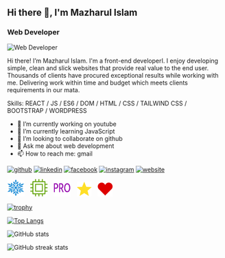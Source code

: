 ## Hi there 👋, I'm Mazharul Islam
### Web Developer
![Web Developer](https://media.licdn.com/dms/image/D5616AQFYFzRPKOnoig/profile-displaybackgroundimage-shrink_350_1400/0/1692986478834?e=1698278400&v=beta&t=iEJnwNkq4modXj-wg9uPydwf36Ks3bZJU9ZlhQoM98A)

Hi there! I’m Mazharul Islam. I'm a front-end developerI. I enjoy developing simple, clean and slick websites that provide real value to the end user. Thousands of clients have procured exceptional results while working with me. Delivering work within time and budget which meets clients requirements in our mata.

Skills:   REACT / JS / ES6  / DOM /   HTML / CSS / TAILWIND CSS / BOOTSTRAP / WORDPRESS

- 🔭 I’m currently working on youtube 
- 🌱 I’m currently learning JavaScript 
- 👯 I’m looking to collaborate on github 
- 💬 Ask me about web development 
- 📫 How to reach me: gmail 


[<img src='https://cdn.jsdelivr.net/npm/simple-icons@3.0.1/icons/github.svg' alt='github' height='40'>](https://github.com/mazharulislam-12)  [<img src='https://cdn.jsdelivr.net/npm/simple-icons@3.0.1/icons/linkedin.svg' alt='linkedin' height='40'>](https://www.linkedin.com/in/www.linkedin.com/in/mazharul-islam-49ab98256/)  [<img src='https://cdn.jsdelivr.net/npm/simple-icons@3.0.1/icons/facebook.svg' alt='facebook' height='40'>](https://www.facebook.com/https://www.facebook.com/profile.php?id=100031068829811)  [<img src='https://cdn.jsdelivr.net/npm/simple-icons@3.0.1/icons/instagram.svg' alt='instagram' height='40'>](https://www.instagram.com/mazharulislam5795//)  [<img src='https://cdn.jsdelivr.net/npm/simple-icons@3.0.1/icons/icloud.svg' alt='website' height='40'>](http://mazharul-islam-dv.surge.sh/)  

<a href='https://archiveprogram.github.com/'><img src='https://raw.githubusercontent.com/acervenky/animated-github-badges/master/assets/acbadge.gif' width='40' height='40'></a> <a href='https://docs.github.com/en/developers'><img src='https://raw.githubusercontent.com/acervenky/animated-github-badges/master/assets/devbadge.gif' width='40' height='40'></a> <a href='https://github.com/pricing'><img src='https://raw.githubusercontent.com/acervenky/animated-github-badges/master/assets/pro.gif' width='40' height='40'></a> <a href='https://stars.github.com/'><img src='https://raw.githubusercontent.com/acervenky/animated-github-badges/master/assets/starbadge.gif' width='35' height='35'></a> <a href='https://docs.github.com/en/github/supporting-the-open-source-community-with-github-sponsors'><img src='https://raw.githubusercontent.com/acervenky/animated-github-badges/master/assets/sponsorbadge.gif' width='35' height='35'></a> 

[![trophy](https://github-profile-trophy.vercel.app/?username=mazharulislam-12)](https://github.com/ryo-ma/github-profile-trophy)

[![Top Langs](https://github-readme-stats.vercel.app/api/top-langs/?username=mazharulislam-12)](https://github.com/anuraghazra/github-readme-stats)

![GitHub stats](https://github-readme-stats.vercel.app/api?username=mazharulislam-12&show_icons=true&count_private=true)  

![GitHub streak stats](https://streak-stats.demolab.com/?user=mazharulislam-12)  

